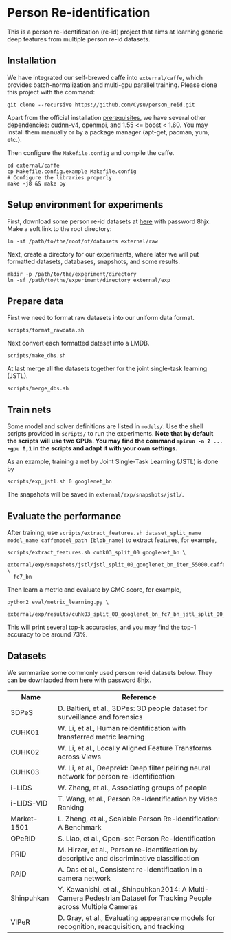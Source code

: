 # Person Re-identification

This is a person re-identification (re-id) project that aims at learning generic deep features from multiple person re-id datasets.

## Installation

We have integrated our self-brewed caffe into `external/caffe`, which provides batch-normalization and multi-gpu parallel training. Please clone this project with the command:

    git clone --recursive https://github.com/Cysu/person_reid.git

Apart from the official installation [prerequisites](http://caffe.berkeleyvision.org/installation.html), we have several other dependencies: [cudnn-v4](https://developer.nvidia.com/cudnn), openmpi, and 1.55 <= boost < 1.60. You may install them manually or by a package manager (apt-get, pacman, yum, etc.).

Then configure the `Makefile.config` and compile the caffe.

    cd external/caffe
    cp Makefile.config.example Makefile.config
    # Configure the libraries properly
    make -j8 && make py

## Setup environment for experiments

First, download some person re-id datasets at [here](http://pan.baidu.com/s/1kTy9dUv) with password 8hjx. Make a soft link to the root directory:

    ln -sf /path/to/the/root/of/datasets external/raw

Next, create a directory for our experiments, where later we will put formatted datasets, databases, snapshots, and some results.

    mkdir -p /path/to/the/experiment/directory
    ln -sf /path/to/the/experiment/directory external/exp

## Prepare data

First we need to format raw datasets into our uniform data format.

    scripts/format_rawdata.sh

Next convert each formatted dataset into a LMDB.

    scripts/make_dbs.sh

At last merge all the datasets together for the joint single-task learning (JSTL).

    scripts/merge_dbs.sh

## Train nets

Some model and solver definitions are listed in `models/`. Use the shell scripts provided in `scripts/` to run the experiments. **Note that by default the scripts will use two GPUs. You may find the command `mpirun -n 2 ... -gpu 0,1` in the scripts and adapt it with your own settings.**

As an example, training a net by Joint Single-Task Learning (JSTL) is done by

    scripts/exp_jstl.sh 0 googlenet_bn

The snapshots will be saved in `external/exp/snapshots/jstl/`.

## Evaluate the performance

After training, use `scripts/extract_features.sh dataset_split_name model_name caffemodel_path [blob_name]` to extract features, for example,

    scripts/extract_features.sh cuhk03_split_00 googlenet_bn \
      external/exp/snapshots/jstl/jstl_split_00_googlenet_bn_iter_55000.caffemodel \
      fc7_bn

Then learn a metric and evaluate by CMC score, for example,

    python2 eval/metric_learning.py \
      external/exp/results/cuhk03_split_00_googlenet_bn_fc7_bn_jstl_split_00_googlenet_bn_iter_55000

This will print several top-k accuracies, and you may find the top-1 accuracy to be around 73%.

## Datasets

We summarize some commonly used person re-id datasets below. They can be downlaoded from [here](http://pan.baidu.com/s/1kTy9dUv) with password 8hjx.

<table>
  <tr>
    <th>Name</th>
    <th>Reference</th>
  </tr>
  <tr>
    <td>3DPeS</td>
    <td>D. Baltieri, et al., 3DPes: 3D people dataset for surveillance and forensics</td>
  </tr>
  <tr>
    <td>CUHK01</td>
    <td>W. Li, et al., Human reidentification with transferred metric learning</td>
  </tr>
  <tr>
    <td>CUHK02</td>
    <td>W. Li, et al., Locally Aligned Feature Transforms across Views</td>
  </tr>
  <tr>
    <td>CUHK03</td>
    <td>W. Li, et al., Deepreid: Deep filter pairing neural network for person re-identification</td>
  </tr>
  <tr>
    <td>i-LIDS</td>
    <td>W. Zheng, et al., Associating groups of people</td>
  </tr>
  <tr>
    <td>i-LIDS-VID</td>
    <td>T. Wang, et al., Person Re-Identification by Video Ranking</td>
  </tr>
  <tr>
    <td>Market-1501</td>
    <td>L. Zheng, et al., Scalable Person Re-identification: A Benchmark</td>
  </tr>
  <tr>
    <td>OPeRID</td>
    <td>S. Liao, et al., Open-set Person Re-identification</td>
  </tr>
  <tr>
    <td>PRID</td>
    <td>M. Hirzer, et al., Person re-identification by descriptive and discriminative classification</td>
  </tr>
  <tr>
    <td>RAiD</td>
    <td>A. Das et al., Consistent re-identification in a camera network</td>
  </tr>
  <tr>
    <td>Shinpuhkan</td>
    <td>Y. Kawanishi, et al., Shinpuhkan2014: A Multi-Camera Pedestrian Dataset for Tracking People across Multiple Cameras</td>
  </tr>
  <tr>
    <td>VIPeR</td>
    <td>D. Gray, et al., Evaluating appearance models for recognition, reacquisition, and tracking</td>
  </tr>
</table>
